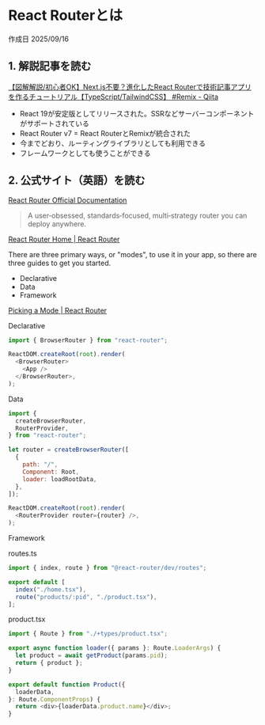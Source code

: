 # React Routerとは

作成日 2025/09/16

## 1. 解説記事を読む

[【図解解説/初心者OK】Next.js不要？進化したReact Routerで技術記事アプリを作るチュートリアル【TypeScript/TailwindCSS】 #Remix - Qiita](https://qiita.com/Sicut_study/items/7dc1b0cdcc1bee210f05)

- React 19が安定版としてリリースされた。SSRなどサーバーコンポーネントがサポートされている
- React Router v7 = React RouterとRemixが統合された
- 今までどおり、ルーティングライブラリとしても利用できる
- フレームワークとしても使うことができる

## 2. 公式サイト（英語）を読む

[React Router Official Documentation](https://reactrouter.com/)

> A user‑obsessed, standards‑focused, multi‑strategy router you can deploy anywhere.

[React Router Home | React Router](https://reactrouter.com/home)

There are three primary ways, or "modes", to use it in your app, so there are three guides to get you started.

- Declarative
- Data
- Framework

[Picking a Mode | React Router](https://reactrouter.com/start/modes)

Declarative

```javascript
import { BrowserRouter } from "react-router";

ReactDOM.createRoot(root).render(
  <BrowserRouter>
    <App />
  </BrowserRouter>,
);
```

Data

```javascript
import {
  createBrowserRouter,
  RouterProvider,
} from "react-router";

let router = createBrowserRouter([
  {
    path: "/",
    Component: Root,
    loader: loadRootData,
  },
]);

ReactDOM.createRoot(root).render(
  <RouterProvider router={router} />,
);
```

Framework

routes.ts

```javascript
import { index, route } from "@react-router/dev/routes";

export default [
  index("./home.tsx"),
  route("products/:pid", "./product.tsx"),
];
```

product.tsx

```javascript
import { Route } from "./+types/product.tsx";

export async function loader({ params }: Route.LoaderArgs) {
  let product = await getProduct(params.pid);
  return { product };
}

export default function Product({
  loaderData,
}: Route.ComponentProps) {
  return <div>{loaderData.product.name}</div>;
}
```
